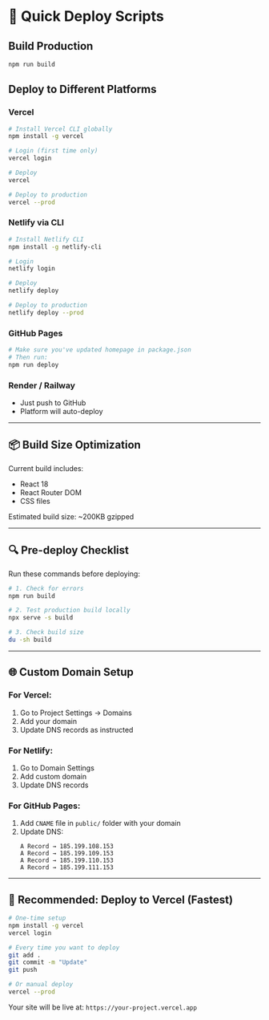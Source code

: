 # 🚀 Quick Deploy Scripts

## Build Production

```bash
npm run build
```

## Deploy to Different Platforms

### Vercel
```bash
# Install Vercel CLI globally
npm install -g vercel

# Login (first time only)
vercel login

# Deploy
vercel

# Deploy to production
vercel --prod
```

### Netlify via CLI
```bash
# Install Netlify CLI
npm install -g netlify-cli

# Login
netlify login

# Deploy
netlify deploy

# Deploy to production
netlify deploy --prod
```

### GitHub Pages
```bash
# Make sure you've updated homepage in package.json
# Then run:
npm run deploy
```

### Render / Railway
- Just push to GitHub
- Platform will auto-deploy

---

## 📦 Build Size Optimization

Current build includes:
- React 18
- React Router DOM
- CSS files

Estimated build size: ~200KB gzipped

---

## 🔍 Pre-deploy Checklist

Run these commands before deploying:

```bash
# 1. Check for errors
npm run build

# 2. Test production build locally
npx serve -s build

# 3. Check build size
du -sh build
```

---

## 🌐 Custom Domain Setup

### For Vercel:
1. Go to Project Settings → Domains
2. Add your domain
3. Update DNS records as instructed

### For Netlify:
1. Go to Domain Settings
2. Add custom domain
3. Update DNS records

### For GitHub Pages:
1. Add `CNAME` file in `public/` folder with your domain
2. Update DNS:
   ```
   A Record → 185.199.108.153
   A Record → 185.199.109.153
   A Record → 185.199.110.153
   A Record → 185.199.111.153
   ```

---

## 🎯 Recommended: Deploy to Vercel (Fastest)

```bash
# One-time setup
npm install -g vercel
vercel login

# Every time you want to deploy
git add .
git commit -m "Update"
git push

# Or manual deploy
vercel --prod
```

Your site will be live at: `https://your-project.vercel.app`
